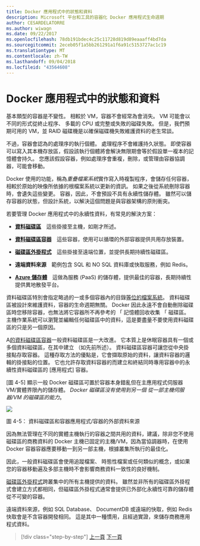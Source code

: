 ```yaml
---
title: Docker 應用程式中的狀態和資料
description: Microsoft 平台和工具的容器化 Docker 應用程式生命週期
author: CESARDELATORRE
ms.author: wiwagn
ms.date: 09/22/2017
ms.openlocfilehash: 78db191bdec4c25c11728d819d89eaaaff4bd7da
ms.sourcegitcommit: 2eceb05f1a5bb261291a1f6a91c5153727ac1c19
ms.translationtype: MT
ms.contentlocale: zh-TW
ms.lasthandoff: 09/04/2018
ms.locfileid: "43564608"
---
```

# <a name="state-and-data-in-docker-applications"></a>Docker 應用程式中的狀態和資料

基本類型的容器是不變性。 相較於 VM，容器不會經常為會消失。 VM 可能會以不同的形式從終止程序、 多載的 CPU 或完整或失敗的磁碟失敗。 但是，我們預期可用的 VM，並 RAID 磁碟機是以確保磁碟機失敗維護資料的老生常談。

不過，容器會認為的處理序的執行個體。 處理程序不會維護持久狀態。 即使容器可以寫入其本機存放區，假設該執行個體將會解決無限期會等於假設單一複本的記憶體會持久。 您應該假設容器，例如處理序會重複，刪除，或管理由容器協調器，可能會移動。

Docker 使用的功能，稱為*重疊檔案系統*實作寫入時複製程序，會儲存任何容器，相較於原始的映像所依據的根檔案系統以更新的資訊。 如果之後從系統刪除容器時，會遺失這些變更。 容器，因此，不會預設不具有永續性儲存體。 雖然可以儲存容器的狀態，但設計系統，以解決這個問題是與容器架構的原則衝突。

若要管理 Docker 應用程式中的永續性資料，有常見的解決方案：

-   [**資料磁碟區**](https://docs.docker.com/engine/tutorials/dockervolumes/) 這些掛接至主機，如剛才所述。

-   [**資料磁碟區容器**](https://docs.docker.com/engine/tutorials/dockervolumes/#/creating-and-mounting-a-data-volume-container) 這些容器，使用可以循環的外部容器提供共用存放裝置。

-   [**磁碟區外掛程式**](https://docs.docker.com/engine/tutorials/dockervolumes/#/mount-a-shared-storage-volume-as-a-data-volume) 這些掛接至遠端位置，並提供長期持續性磁碟區。

-   **遠端資料來源** 範例包含 SQL 和 NO SQL 資料庫或快取服務，例如 Redis。

-   [**Azure 儲存體**](https://docs.microsoft.com/azure/storage/) 這做為服務 (PaaS) 的儲存體，提供最佳的容器，長期持續性提供異地散發平台。

資料磁碟區特別會指定略過的一或多個容器內的目錄[等位的檔案系統](https://docs.docker.com/glossary/?term=Union%20file%20system)。 資料磁碟區被設計來維護資料，容器的生命週期無關。 Docker 因此永遠不會自動刪除磁碟區時您移除容器，也無法將它容器所不再參考的 「 記憶體回收收集 「 磁碟區。 主機作業系統可以瀏覽並編輯任何磁碟區中的資料，這是要盡量不要使用資料磁碟區的只是另一個原因。

A[的資料磁碟區容器](https://docs.docker.com/glossary/?term=volume)一般資料磁碟區是一大改進。 它本質上是休眠容器具有一個或多個資料磁碟區，在其中建立 （如先前所述）。 資料磁碟區容器可讓您從中央掛接點存取容器。 這種存取方法的優點是，它會擷取原始的資料，讓資料容器的邏輯的掛接點的位置。 它也允許存取資料容器的而建立和終結同時專用容器中的永續性資料磁碟區的 [應用程式] 容器。

[圖 4-5] 顯示一般 Docker 磁碟區可置於容器本身錯亂但在主應用程式伺服器 VM/實體界限內的儲存體。 *Docker 磁碟區沒有使用到另一個 從一部主機伺服器/VM 的磁碟區的能力*。

![](./media/image5.png)

圖 4-5： 資料磁碟區和容器應用程式/容器的外部資料來源

因為無法管理在不同的實體主機執行的容器之間共用的資料，建議，除非您不使用磁碟區的商務資料的 Docker 主機已固定的主機/VM，因為當協調器時，在使用 Docker 容器容器應要移動一到另一部主機，根據叢集所執行的最佳化。

因此，一般資料磁碟區會使用追蹤檔案、 時態性檔案或任何類似的概念，或如果您的容器移動遍及多部主機時不會影響商務資料一致性的良好機制。

[磁碟區外掛程式](https://docs.docker.com/engine/extend/plugins_volume/)跨叢集中的所有主機提供的資料。 雖然並非所有的磁碟區外掛程式會建立方式都相同，但磁碟區外掛程式通常會提供已外部化永續性可靠的儲存體從不可變的容器。

遠端資料來源，例如 SQL Database、 DocumentDB 或遠端的快取，例如 Redis 快取會是不含容器開發相同。 這是其中一種慣用，且經過實證，來儲存商務應用程式資料。


>[!div class="step-by-step"]
[上一頁](monolithic-applications.md)
[下一頁](soa-applications.md)
